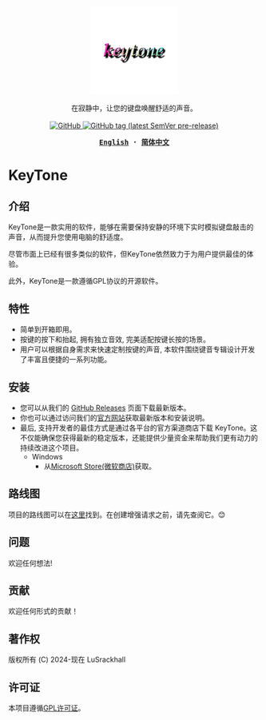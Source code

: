 <p align="center" style="text-align: center">
  <img src="./frontend/src/assets/img/KeyTone.png" width="35%"><br/>
</p>
<p align="center">
  在寂静中，让您的键盘唤醒舒适的声音。
  <br/>
  <br/>
  <a href="https://github.com/LuSrackhall/KeyTone/blob/main/LICENSE">
    <img alt="GitHub" src="https://img.shields.io/github/license/LuSrackhall/KeyTone"/>
  </a>
  <a href="https://github.com/LuSrackhall/KeyTone/tags" rel="nofollow">
    <img alt="GitHub tag (latest SemVer pre-release)" src="https://img.shields.io/github/v/tag/LuSrackhall/KeyTone?include_prereleases&label=version"/>
  </a>
</p>

<div align="center">
<strong>
<samp>

[English](README.md) · [简体中文](README.zh-CN.md)

</samp>
</strong>
</div>

# KeyTone

## 介绍

KeyTone是一款实用的软件，能够在需要保持安静的环境下实时模拟键盘敲击的声音，从而提升您使用电脑的舒适度。

尽管市面上已经有很多类似的软件，但KeyTone依然致力于为用户提供最佳的体验。

此外，KeyTone是一款遵循GPL协议的开源软件。

## 特性

* 简单到开箱即用。
* 按键的按下和抬起, 拥有独立音效, 完美适配按键长按的场景。
* 用户可以根据自身需求来快速定制按键的声音, 本软件围绕键音专辑设计开发了丰富且便捷的一系列功能。

## 安装

* 您可以从我们的 [GitHub Releases](https://github.com/LuSrackhall/KeyTone/releases) 页面下载最新版本。
* 你也可以通过访问我们的[官方网站](https://keytone.xuanhall.com)获取最新版本和安装说明。
* 最后, 支持开发者的最佳方式是通过各平台的官方渠道商店下载 KeyTone。这不仅能确保您获得最新的稳定版本，还能提供少量资金来帮助我们更有动力的持续改进这个项目。
  * Windows
    * 从[Microsoft Store(微软商店)](https://apps.microsoft.com/store/detail/9NGKDXHPGJXD?cid=DevShareMCLPCS)获取。
<!-- ## 使用方法 

开箱即用 -->

## 路线图

项目的路线图可以在[这里](https://github.com/LuSrackhall/KeyTone/milestones)找到。在创建增强请求之前，请先查阅它。😊

## 问题

欢迎任何想法!

## 贡献

欢迎任何形式的贡献！
<!-- 请查看我们的贡献指南以了解详情。 -->

## 著作权

版权所有 (C) 2024-现在 LuSrackhall

## 许可证

本项目遵循[GPL许可证](https://github.com/LuSrackhall/KeyTone/blob/main/LICENSE)。

<!-- * 部分代码（如与 Steam API 相关的代码）因包含敏感信息而不在 GPL 许可范围内。这些代码将按照符合Steam平台要求的专有许可发布，用于商业用途。 -->